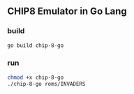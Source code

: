 CHIP8 Emulator in Go Lang
---

### build

```bash
go build chip-8-go
```

### run
```bash
chmod +x chip-8-go
./chip-8-go roms/INVADERS
```
